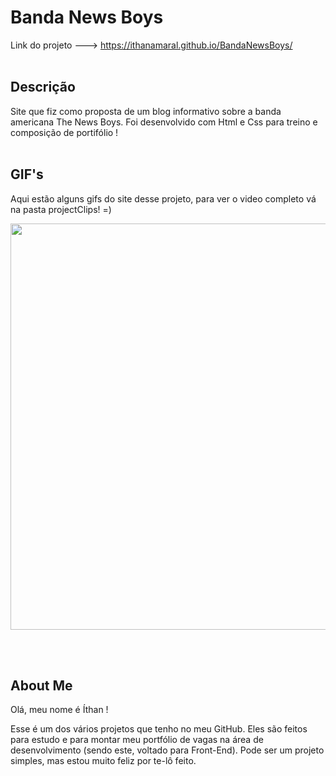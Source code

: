 # Banda News Boys
Link do projeto --->  https://ithanamaral.github.io/BandaNewsBoys/
</br>
</br>
## Descrição
Site que fiz como proposta de um blog informativo sobre a banda americana The News Boys. Foi desenvolvido com Html e Css para treino e composição de portifólio !
</br>
</br>

## GIF's
Aqui estão alguns gifs do site desse projeto, para ver o video completo vá na pasta projectClips! =)
</br>
<p align = center>
<img width="650" heigth="700" src ="Vídeo/gif_first.gif">
</p>
</br>
</br>

## About Me
Olá, meu nome é Íthan !

Esse é um dos vários projetos que tenho no meu GitHub. Eles são feitos para estudo e para montar meu portfólio de vagas na área de desenvolvimento (sendo este, voltado para Front-End). Pode ser um projeto simples, mas estou muito feliz por te-lô feito.

